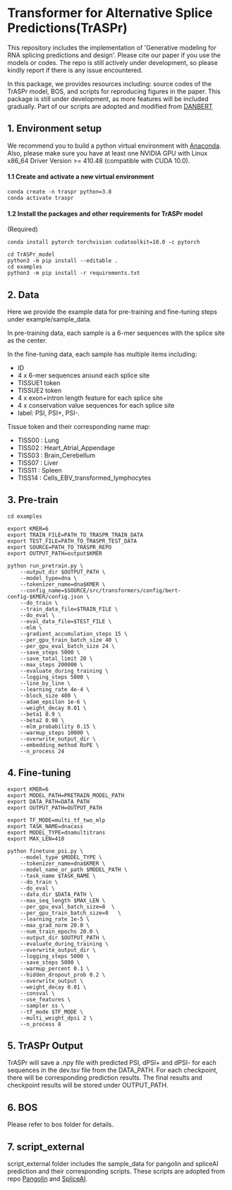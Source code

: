 # Transformer for Alternative Splice Predictions(TrASPr)
This repository includes the implementation of 'Generative modeling for RNA splicing
predictions and design'. Please cite our paper if you use the models or codes. The repo is still actively under development, so please kindly report if there is any issue encountered.

 In this package, we provides resources including: source codes of the TrASPr model, BOS, and scripts for reproducing figures in the paper. This package is still under development, as more features will be included gradually. Part of our scripts are adopted and modified from [DANBERT](https://github.com/jerryji1993/DNABERT/tree/master)

## 1. Environment setup

We recommend you to build a python virtual environment with [Anaconda](https://docs.anaconda.com/anaconda/install/linux/). Also, please make sure you have at least one NVIDIA GPU with Linux x86_64 Driver Version >= 410.48 (compatible with CUDA 10.0). 

#### 1.1 Create and activate a new virtual environment

```
conda create -n traspr python=3.8
conda activate traspr
```

#### 1.2 Install the packages and other requirements for TrASPr model 


(Required)

```
conda install pytorch torchvision cudatoolkit=10.0 -c pytorch

cd TrASPr_model
python3 -m pip install --editable .
cd examples
python3 -m pip install -r requirements.txt
```

## 2. Data

Here we provide the example data for pre-training and fine-tuning steps under example/sample_data.

In pre-training data, each sample is a 6-mer sequences with the splice site as the center.

In the fine-tuning data, each sample has multiple items including: 

* ID
* 4 x 6-mer sequences around each splice site
* TISSUE1 token
* TISSUE2 token 
* 4 x exon+intron length feature for each splice site
* 4 x conservation value sequences for each splice site
* label: PSI, PSI+, PSI-.

Tissue token and their corresponding name map:

- TISS00 : Lung
- TISS02 : Heart_Atrial_Appendage
- TISS03 : Brain_Cerebellum
- TISS07 : Liver
- TISS11 : Spleen
- TISS14 : Cells_EBV_transformed_lymphocytes

## 3. Pre-train

```
cd examples

export KMER=6
export TRAIN_FILE=PATH_TO_TRASPR_TRAIN_DATA
export TEST_FILE=PATH_TO_TRASPR_TEST_DATA
export SOURCE=PATH_TO_TRASPR_REPO
export OUTPUT_PATH=output$KMER

python run_pretrain.py \
    --output_dir $OUTPUT_PATH \
    --model_type=dna \
    --tokenizer_name=dna$KMER \
    --config_name=$SOURCE/src/transformers/config/bert-config-$KMER/config.json \
    --do_train \
    --train_data_file=$TRAIN_FILE \
    --do_eval \
    --eval_data_file=$TEST_FILE \
    --mlm \
    --gradient_accumulation_steps 15 \
    --per_gpu_train_batch_size 40 \
    --per_gpu_eval_batch_size 24 \
    --save_steps 5000 \
    --save_total_limit 20 \
    --max_steps 200000 \
    --evaluate_during_training \
    --logging_steps 5000 \
    --line_by_line \
    --learning_rate 4e-4 \
    --block_size 400 \
    --adam_epsilon 1e-6 \
    --weight_decay 0.01 \
    --beta1 0.9 \
    --beta2 0.98 \
    --mlm_probability 0.15 \
    --warmup_steps 10000 \
    --overwrite_output_dir \
    --embedding_method RoPE \
    --n_process 24

```

## 4. Fine-tuning

```
export KMER=6
export MODEL_PATH=PRETRAIN_MODEL_PATH
export DATA_PATH=DATA_PATH
export OUTPUT_PATH=OUTPUT_PATH

export TF_MODE=multi_tf_two_mlp
export TASK_NAME=dnacass
export MODEL_TYPE=dnamultitrans
export MAX_LEN=410

python finetune_psi.py \
    --model_type $MODEL_TYPE \
    --tokenizer_name=dna$KMER \
    --model_name_or_path $MODEL_PATH \
    --task_name $TASK_NAME \
    --do_train \
    --do_eval \
    --data_dir $DATA_PATH \
    --max_seq_length $MAX_LEN \
    --per_gpu_eval_batch_size=8  \
    --per_gpu_train_batch_size=8   \
    --learning_rate 1e-5 \
    --max_grad_norm 20.0 \
    --num_train_epochs 20.0 \
    --output_dir $OUTPUT_PATH \
    --evaluate_during_training \
    --overwrite_output_dir \
    --logging_steps 5000 \
    --save_steps 5000 \
    --warmup_percent 0.1 \
    --hidden_dropout_prob 0.2 \
    --overwrite_output \
    --weight_decay 0.01 \
    --consval \
    --use_features \
    --sampler ss \
    --tf_mode $TF_MODE \
    --multi_weight_dpsi 2 \
    --n_process 8

```

## 5. TrASPr Output

TrASPr will save a .npy file with predicted PSI, dPSI+ and dPSI- for each sequences in the dev.tsv file from the DATA_PATH. For each checkpoint, there will be corresponding prediction results. The final results and checkpoint results will be stored under OUTPUT_PATH.

## 6. BOS

Please refer to bos folder for details.

## 7. script_external

script_external folder includes the sample_data for pangolin and spliceAI prediction and their corresponding scripts. These scripts are adopted from repo [Pangolin](https://github.com/tkzeng/Pangolin/tree/main) and [SpliceAI](https://github.com/Illumina/SpliceAI).